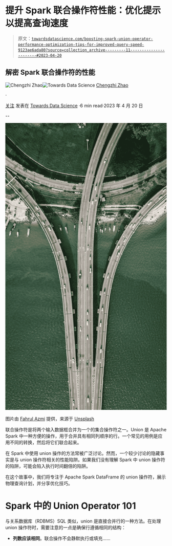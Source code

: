 # 提升 Spark 联合操作符性能：优化提示以提高查询速度

> 原文：[`towardsdatascience.com/boosting-spark-union-operator-performance-optimization-tips-for-improved-query-speed-9123ae6ada80?source=collection_archive---------11-----------------------#2023-04-20`](https://towardsdatascience.com/boosting-spark-union-operator-performance-optimization-tips-for-improved-query-speed-9123ae6ada80?source=collection_archive---------11-----------------------#2023-04-20)

## 解密 Spark 联合操作符的性能

[](https://chengzhizhao.medium.com/?source=post_page-----9123ae6ada80--------------------------------)![Chengzhi Zhao](https://chengzhizhao.medium.com/?source=post_page-----9123ae6ada80--------------------------------)[](https://towardsdatascience.com/?source=post_page-----9123ae6ada80--------------------------------)![Towards Data Science](https://towardsdatascience.com/?source=post_page-----9123ae6ada80--------------------------------) [Chengzhi Zhao](https://chengzhizhao.medium.com/?source=post_page-----9123ae6ada80--------------------------------)

·

[关注](https://medium.com/m/signin?actionUrl=https%3A%2F%2Fmedium.com%2F_%2Fsubscribe%2Fuser%2Ff956c63a9571&operation=register&redirect=https%3A%2F%2Ftowardsdatascience.com%2Fboosting-spark-union-operator-performance-optimization-tips-for-improved-query-speed-9123ae6ada80&user=Chengzhi+Zhao&userId=f956c63a9571&source=post_page-f956c63a9571----9123ae6ada80---------------------post_header-----------) 发表在 [Towards Data Science](https://towardsdatascience.com/?source=post_page-----9123ae6ada80--------------------------------) ·6 min read·2023 年 4 月 20 日[](https://medium.com/m/signin?actionUrl=https%3A%2F%2Fmedium.com%2F_%2Fvote%2Ftowards-data-science%2F9123ae6ada80&operation=register&redirect=https%3A%2F%2Ftowardsdatascience.com%2Fboosting-spark-union-operator-performance-optimization-tips-for-improved-query-speed-9123ae6ada80&user=Chengzhi+Zhao&userId=f956c63a9571&source=-----9123ae6ada80---------------------clap_footer-----------)

--

[](https://medium.com/m/signin?actionUrl=https%3A%2F%2Fmedium.com%2F_%2Fbookmark%2Fp%2F9123ae6ada80&operation=register&redirect=https%3A%2F%2Ftowardsdatascience.com%2Fboosting-spark-union-operator-performance-optimization-tips-for-improved-query-speed-9123ae6ada80&source=-----9123ae6ada80---------------------bookmark_footer-----------)![](img/bd00c06827eb22a6b64bcc2112e3d7d8.png)

图片由 [Fahrul Azmi](https://unsplash.com/@fahrulazmi?utm_source=unsplash&utm_medium=referral&utm_content=creditCopyText) 提供，来源于 [Unsplash](https://unsplash.com/photos/zN4mtLHkHn4?utm_source=unsplash&utm_medium=referral&utm_content=creditCopyText)

联合操作符是将两个输入数据框合并为一个的集合操作符之一。Union 是 Apache Spark 中一种方便的操作，用于合并具有相同列顺序的行。一个常见的用例是应用不同的转换，然后将它们联合起来。

在 Spark 中使用 union 操作的方法常被广泛讨论。然而，一个较少讨论的隐藏事实是与 union 操作符相关的性能陷阱。如果我们没有理解 Spark 中 union 操作符的陷阱，可能会陷入执行时间翻倍的陷阱。

在这个故事中，我们将专注于 Apache Spark DataFrame 的 union 操作符，展示物理查询计划，并分享优化技巧。

# Spark 中的 Union Operator 101

与关系数据库（RDBMS）SQL 类似，union 是直接合并行的一种方法。在处理 union 操作符时，需要注意的一点是确保行遵循相同的结构：

+   **列数应该相同**。联合操作不会静默执行或填充……
